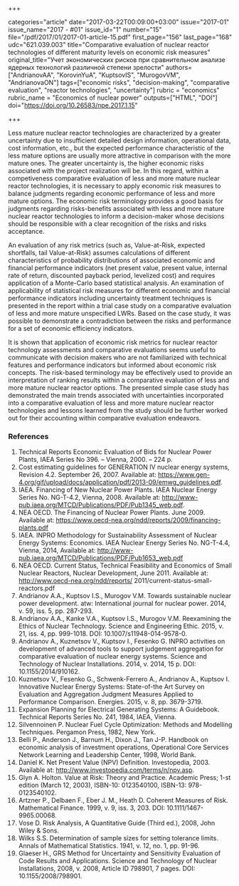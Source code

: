 +++

categories="article"
date="2017-03-22T00:09:00+03:00"
issue="2017-01"
issue_name="2017 - #01"
issue_id="1"
number="15"
file="/pdf/2017/01/2017-01-article-15.pdf"
first_page="156"
last_page="168"
udc="621.039.003"
title="Comparative evaluation of nuclear reactor technologies of different maturity levels on economic risk measures"
original_title="Учет экономических рисков при сравнительном анализе ядерных технологий различной степени зрелости"
authors=["AndrianovAA", "KorovinYuA", "KuptsovIS", "MurogovVM", "AndrianovaON"]
tags=["economic risks", "decision-making", "comparative evaluation", "reactor technologies", "uncertainty"]
rubric = "economics"
rubric_name = "Economics of nuclear power"
outputs=["HTML", "DOI"]
doi="https://doi.org/10.26583/npe.2017.1.15"

+++

Less mature nuclear reactor technologies are characterized by a greater uncertainty due to insufficient detailed design information, operational data, cost information, etc., but the expected performance characteristic of the less mature options are usually more attractive in comparison with the more mature ones. The greater uncertainty is, the higher economic risks associated with the project realization will be. In this regard, within a competiveness comparative evaluation of less and more mature nuclear reactor technologies, it is necessary to apply economic risk measures to balance judgments regarding economic performance of less and more mature options. The economic risk terminology provides a good basis for judgments regarding risks-benefits associated with less and more mature nuclear reactor technologies to inform a decision-maker whose decisions should be responsible with a clear recognition of the risks and risks acceptance.

An evaluation of any risk metrics (such as, Value-at-Risk, expected shortfalls, tail Value-at-Risk) assumes calculations of different characteristics of probability distributions of associated economic and financial performance indicators (net present value, present value, internal rate of return, discounted payback period, levelized cost) and requires application of a Monte-Carlo based statistical analysis. An examination of applicability of statistical risk measures for different economic and financial performance indicators including uncertainty treatment techniques is presented in the report within a trial case study on a comparative evaluation of less and more mature unspecified LWRs. Based on the case study, it was possible to demonstrate a contradiction between the risks and performance for a set of economic efficiency indicators.

It is shown that application of economic risk metrics for nuclear reactor technology assessments and comparative evaluations seems useful to communicate with decision makers who are not familiarized with technical features and performance indicators but informed about economic risk concepts. The risk-based terminology may be effectively used to provide an interpretation of ranking results within a comparative evaluation of less and more mature nuclear reactor options. The presented simple case study has demonstrated the main trends associated with uncertainties incorporated into a comparative evaluation of less and more mature nuclear reactor technologies and lessons learned from the study should be further worked out for their accounting within comparative evaluation endeavors.

### References

1. Technical Reports Economic Evaluation of Bids for Nuclear Power Plants, IAEA Series No 396. – Vienna, 2000. – 224 p.
2. Cost estimating guidelines for GENERATION IV nuclear energy systems, Revision 4.2. September 26, 2007. Available at: https://www.gen-4.org/gif/upload/docs/application/pdf/2013-09/emwg_guidelines.pdf.
3. IAEA. Financing of New Nuclear Power Plants. IAEA Nuclear Energy Series No. NG-T-4.2, Vienna, 2008. Available at: http://www-pub.iaea.org/MTCD/Publications/PDF/Pub1345_web.pdf.
4. NEA OECD. The Financing of Nuclear Power Plants. June 2009. Available at: https://www.oecd-nea.org/ndd/reports/2009/financing-plants.pdf
5. IAEA. INPRO Methodology for Sustainability Assessment of Nuclear Energy Systems: Economics. IAEA Nuclear Energy Series No. NG-T-4.4, Vienna, 2014, Available at: http://www-pub.iaea.org/MTCD/Publications/PDF/Pub1653_web.pdf
6. NEA OECD. Current Status, Technical Feasibility and Economics of Small Nuclear Reactors, Nuclear Development, June 2011. Available at: http://www.oecd-nea.org/ndd/reports/ 2011/current-status-small-reactors.pdf
7. Andrianov A.A., Kuptsov I.S., Murogov V.M. Towards sustainable nuclear power development. atw: International journal for nuclear power. 2014, v. 59, iss. 5, pp. 287-293.
8. Andrianov A.A., Kanke V.A., Kuptsov I.S., Murogov V.M. Reexamining the Ethics of Nuclear Technology. Science and Engineering Ethic. 2015, v. 21, iss. 4, pp. 999-1018. DOI: 10.1007/s11948-014-9578-0.
9. Andrianov A., Kuznetsov V., Kuptsov I., Fesenko G. INPRO activities on development of advanced tools to support judgement aggregation for comparative evaluation of nuclear energy systems. Science and Technology of Nuclear Installations. 2014, v. 2014, 15 p. DOI: 10.1155/2014/910162.
10. Kuznetsov V., Fesenko G., Schwenk-Ferrero A., Andrianov A., Kuptsov I. Innovative Nuclear Energy Systems: State-of-the Art Survey on Evaluation and Aggregation Judgment Measures Applied to Performance Comparison. Energies. 2015, v. 8, pp. 3679-3719.
11. Expansion Planning for Electrical Generating Systems: A Guidebook. Technical Reports Series No. 241, 1984, IAEA, Vienna.
12. Silvennoinen P. Nuclear Fuel Cycle Optimization: Methods and Modelling Techniques. Pergamon Press, 1982, New York.
13. Belli P., Anderson J., Barnum H., Dixon J., Tan J-P. Handbook on economic analysis of investment operations, Operational Core Services Network Learning and Leadership Center, 1998, World Bank.
14. Daniel K. Net Present Value (NPV) Definition. Investopedia, 2003. Available at: http://www.investopedia.com/terms/n/npv.asp.
15. Glyn A. Holton. Value at Risk: Theory and Practice. Academic Press; 1-st edition (March 12, 2003), ISBN-10: 0123540100, ISBN-13: 978-0123540102.
16. Artzner P., Delbaen F., Eber J. M., Heath D. Coherent Measures of Risk. Mathematical Finance. 1999, v. 9, iss. 3, 203. DOI: 10.1111/1467-9965.00068.
17. Vose D. Risk Analysis, A Quantitative Guide (Third ed.), 2008, John Wiley & Sons.
18. Wilks S.S. Determination of sample sizes for setting tolerance limits. Annals of Mathematical Statistics. 1941, v. 12, no. 1, pp. 91-96.
19. Glaeser H., GRS Method for Uncertainty and Sensitivity Evaluation of Code Results and Applications. Science and Technology of Nuclear Installations, 2008, v. 2008, Article ID 798901, 7 pages. DOI: 10.1155/2008/798901.